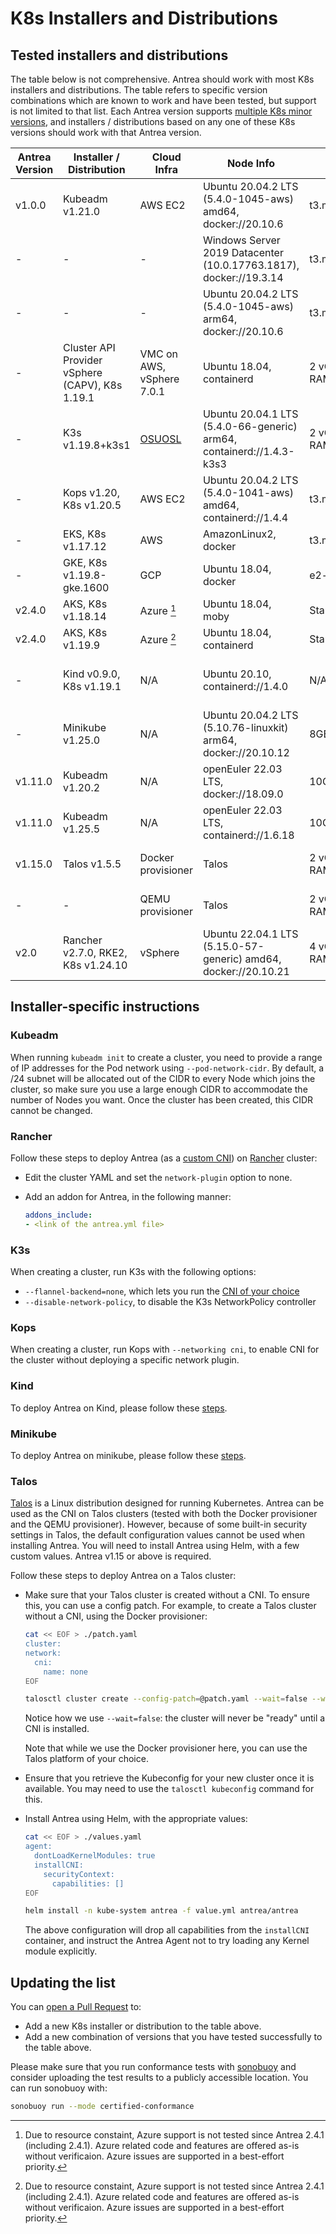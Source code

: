 # K8s Installers and Distributions

## Tested installers and distributions

The table below is not comprehensive. Antrea should work with most K8s
installers and distributions. The table refers to specific version combinations
which are known to work and have been tested, but support is not limited to that
list. Each Antrea version supports [multiple K8s minor versions](versioning.md#supported-k8s-versions),
and installers / distributions based on any one of these K8s versions should
work with that Antrea version.

| Antrea Version | Installer / Distribution | Cloud Infra | Node Info | Node Size | Conformance Results | Comments |
|-|-|-|-|-|-|-|
| v1.0.0 | Kubeadm v1.21.0 | AWS EC2 | Ubuntu 20.04.2 LTS (5.4.0-1045-aws) amd64, docker://20.10.6 | t3.medium |  |  |
| - | - | - | Windows Server 2019 Datacenter (10.0.17763.1817), docker://19.3.14 | t3.medium |  |  |
| - | - | - | Ubuntu 20.04.2 LTS (5.4.0-1045-aws) arm64, docker://20.10.6 | t3.medium |  |  |
| - | Cluster API Provider vSphere (CAPV), K8s 1.19.1 | VMC on AWS, vSphere 7.0.1 | Ubuntu 18.04, containerd | 2 vCPUs, 8GB RAM |  | Antrea CI |
| - | K3s v1.19.8+k3s1 | [OSUOSL] | Ubuntu 20.04.1 LTS (5.4.0-66-generic) arm64, containerd://1.4.3-k3s3 | 2 vCPUs, 4GB RAM |  | Antrea CI, cluster installed with [k3sup] 0.9.13 |
| - | Kops v1.20, K8s v1.20.5 | AWS EC2 | Ubuntu 20.04.2 LTS (5.4.0-1041-aws) amd64, containerd://1.4.4 | t3.medium | [results tarball](http://downloads.antrea.io/artifacts/sonobuoy-conformance/kops_202104212218_sonobuoy_bf0f8e77-c9df-472a-85e2-65e456cf4d83.tar.gz) |  |
| - | EKS, K8s v1.17.12 | AWS | AmazonLinux2, docker | t3.medium |  | Antrea CI |
| - | GKE, K8s v1.19.8-gke.1600 | GCP | Ubuntu 18.04, docker | e2-standard-4 |  | Antrea CI |
| v2.4.0 | AKS, K8s v1.18.14 | Azure [^Disclaimer] | Ubuntu 18.04, moby | Standard_DS2_v2 |  | Antrea CI |
| v2.4.0 | AKS, K8s v1.19.9 | Azure [^Disclaimer] | Ubuntu 18.04, containerd | Standard_DS2_v2 |  | Antrea CI |
| - | Kind v0.9.0, K8s v1.19.1 | N/A | Ubuntu 20.10, containerd://1.4.0 | N/A |  | [Requirements for using Antrea on Kind](kind.md) |
| - | Minikube v1.25.0 | N/A | Ubuntu 20.04.2 LTS (5.10.76-linuxkit) arm64, docker://20.10.12 | 8GB RAM | | |
| v1.11.0 | Kubeadm v1.20.2 | N/A | openEuler 22.03 LTS, docker://18.09.0 | 10GB RAM | | |
| v1.11.0 | Kubeadm v1.25.5 | N/A | openEuler 22.03 LTS, containerd://1.6.18 | 10GB RAM | | |
| v1.15.0 | Talos v1.5.5 | Docker provisioner | Talos | 2 vCPUs, 2.1 GB RAM | Pass | Requires Antrea v1.15 or above |
| - | - | QEMU provisioner | Talos | 2 vCPUs, 2.1 GB RAM | Pass | Requires Antrea v1.15 or above |
| v2.0 | Rancher v2.7.0, RKE2, K8s v1.24.10 | vSphere | Ubuntu 22.04.1 LTS (5.15.0-57-generic) amd64, docker://20.10.21 | 4 vCPUs, 4GB RAM |  | Antrea CI |

[^Disclaimer]: Due to resource constaint, Azure support is not tested since Antrea 2.4.1 (including 2.4.1).
  Azure related code and features are offered as-is without verificaion. Azure issues are supported in a best-effort priority.

## Installer-specific instructions

### Kubeadm

When running `kubeadm init` to create a cluster, you need to provide a range of
IP addresses for the Pod network using `--pod-network-cidr`. By default, a /24
subnet will be allocated out of the CIDR to every Node which joins the cluster,
so make sure you use a large enough CIDR to accommodate the number of Nodes you
want. Once the cluster has been created, this CIDR cannot be changed.

### Rancher

Follow these steps to deploy Antrea (as a [custom CNI](https://rke.docs.rancher.com/config-options/add-ons/network-plugins/custom-network-plugin-example))
on [Rancher](https://ranchermanager.docs.rancher.com/pages-for-subheaders/kubernetes-clusters-in-rancher-setup) cluster:

* Edit the cluster YAML and set the `network-plugin` option to none.

* Add an addon for Antrea, in the following manner:

  ```yaml
  addons_include:
  - <link of the antrea.yml file>
  ```

### K3s

When creating a cluster, run K3s with the following options:

* `--flannel-backend=none`, which lets you run the [CNI of your
  choice](https://rancher.com/docs/k3s/latest/en/installation/network-options/)
* `--disable-network-policy`, to disable the K3s NetworkPolicy controller

### Kops

When creating a cluster, run Kops with `--networking cni`, to enable CNI for the
cluster without deploying a specific network plugin.

### Kind

To deploy Antrea on Kind, please follow these [steps](kind.md).

### Minikube

To deploy Antrea on minikube, please follow these [steps](minikube.md).

### Talos

[Talos](https://www.talos.dev/) is a Linux distribution designed for running
Kubernetes. Antrea can be used as the CNI on Talos clusters (tested with both
the Docker provisioner and the QEMU provisioner). However, because of some
built-in security settings in Talos, the default configuration values cannot be
used when installing Antrea. You will need to install Antrea using Helm, with a
few custom values. Antrea v1.15 or above is required.

Follow these steps to deploy Antrea on a Talos cluster:

* Make sure that your Talos cluster is created without a CNI. To ensure this,
  you can use a config patch. For example, to create a Talos cluster without a
  CNI, using the Docker provisioner:

  ```bash
  cat << EOF > ./patch.yaml
  cluster:
  network:
    cni:
      name: none
  EOF

  talosctl cluster create --config-patch=@patch.yaml --wait=false --workers 2
  ```

  Notice how we use `--wait=false`: the cluster will never be "ready" until a
  CNI is installed.

  Note that while we use the Docker provisioner here, you can use the Talos
  platform of your choice.

* Ensure that you retrieve the Kubeconfig for your new cluster once it is
  available. You may need to use the `talosctl kubeconfig` command for this.

* Install Antrea using Helm, with the appropriate values:

  ```bash
  cat << EOF > ./values.yaml
  agent:
    dontLoadKernelModules: true
    installCNI:
      securityContext:
        capabilities: []
  EOF

  helm install -n kube-system antrea -f value.yml antrea/antrea
  ```

  The above configuration will drop all capabilities from the `installCNI`
  container, and instruct the Antrea Agent not to try loading any Kernel module
  explicitly.

## Updating the list

You can [open a Pull Request](../CONTRIBUTING.md) to:

* Add a new K8s installer or distribution to the table above.
* Add a new combination of versions that you have tested successfully to the
  table above.

Please make sure that you run conformance tests with [sonobuoy] and consider
uploading the test results to a publicly accessible location. You can run
sonobuoy with:

```bash
sonobuoy run --mode certified-conformance
```

[k3sup]: https://github.com/alexellis/k3sup
[OSUOSL]: https://osuosl.org/services/aarch64/
[sonobuoy]: https://github.com/vmware-tanzu/sonobuoy
